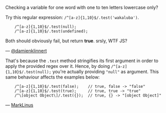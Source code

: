 Checking a variable for one word with one to ten letters lowercase only?

Try this regular expression: `/^[a-z]{1,10}$/.test('wakaluba')`.

```
    /^[a-z]{1,10}$/.test(null);
    /^[a-z]{1,10}$/.test(undefined);
```

Both should obviously fail, but return **true**. srsly, WTF JS?

— [@damienklinnert][1]

[1]:https://twitter.com/damienklinnert]

That's because the `.test` method stringifies its first argument in order to apply the provided regex over it. Hence,
by doing `/^[a-z]{1,10}$/.test(null);` you're actually providing `"null"` as argument. This same behaviour affects the examples below:

```
    /^[a-z]{1,10}$/.test(false);    // true, false -> "false"
    /^[a-z]{1,10}$/.test(true);     // true, true -> "true"
    /^\[object Object\]/.test({});  // true, {} -> "[object Object]"
```

— [MarkLinus](https://github.com/MarkLinus)
